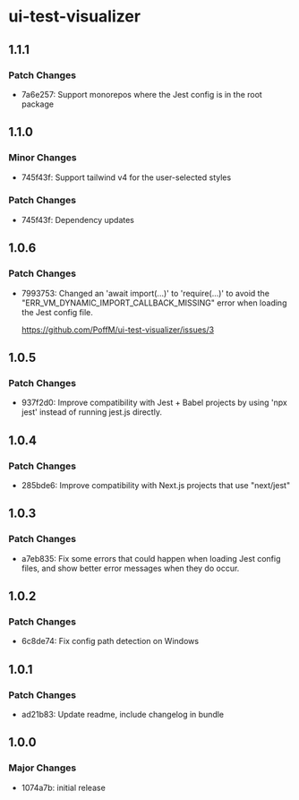 # ui-test-visualizer

## 1.1.1

### Patch Changes

- 7a6e257: Support monorepos where the Jest config is in the root package

## 1.1.0

### Minor Changes

- 745f43f: Support tailwind v4 for the user-selected styles

### Patch Changes

- 745f43f: Dependency updates

## 1.0.6

### Patch Changes

- 7993753: Changed an 'await import(...)' to 'require(...)' to avoid the "ERR_VM_DYNAMIC_IMPORT_CALLBACK_MISSING" error
  when loading the Jest config file.

  <https://github.com/PoffM/ui-test-visualizer/issues/3>

## 1.0.5

### Patch Changes

- 937f2d0: Improve compatibility with Jest + Babel projects by using 'npx jest' instead of running jest.js directly.

## 1.0.4

### Patch Changes

- 285bde6: Improve compatibility with Next.js projects that use "next/jest"

## 1.0.3

### Patch Changes

- a7eb835: Fix some errors that could happen when loading Jest config files, and show better error messages when they do occur.

## 1.0.2

### Patch Changes

- 6c8de74: Fix config path detection on Windows

## 1.0.1

### Patch Changes

- ad21b83: Update readme, include changelog in bundle

## 1.0.0

### Major Changes

- 1074a7b: initial release
